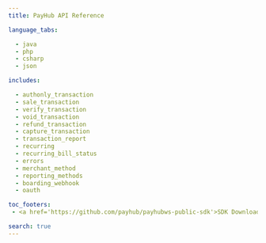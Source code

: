 ```yaml
---
title: PayHub API Reference

language_tabs:

  - java
  - php
  - csharp
  - json

includes:

  - authonly_transaction
  - sale_transaction
  - verify_transaction
  - void_transaction
  - refund_transaction
  - capture_transaction
  - transaction_report
  - recurring
  - recurring_bill_status
  - errors
  - merchant_method
  - reporting_methods
  - boarding_webhook
  - oauth

toc_footers:
 - <a href='https://github.com/payhub/payhubws-public-sdk'>SDK Download</a>

search: true
---
```

